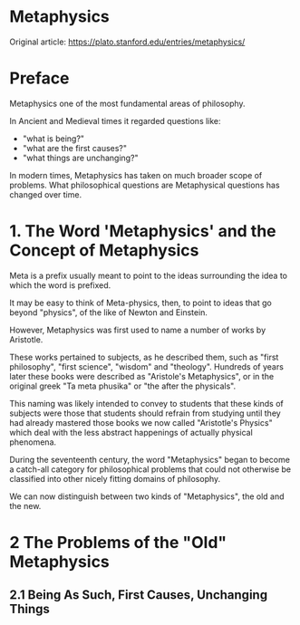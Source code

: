 # Metaphysics

Original article: https://plato.stanford.edu/entries/metaphysics/

# Preface

Metaphysics one of the most fundamental areas of philosophy.

In Ancient and Medieval times it regarded questions like:

- "what is being?"
- "what are the first causes?"
- "what things are unchanging?"

In modern times, Metaphysics has taken on much broader scope of problems. What
philosophical questions are Metaphysical questions has changed over time.


# 1. The Word 'Metaphysics' and the Concept of Metaphysics

Meta is a prefix usually meant to point to the ideas surrounding the idea to
which the word is prefixed.

It may be easy to think of Meta-physics, then, to point to ideas that go beyond
"physics", of the like of Newton and Einstein.

However, Metaphysics was first used to name a number of works by Aristotle.

These works pertained to subjects, as he described them, such as "first
philosophy", "first science", "wisdom" and "theology". Hundreds of years later
these books were described as "Aristole's Metaphysics", or in the original
greek "Ta meta phusika" or "the after the physicals".

This naming was likely intended to convey to students that these kinds of
subjects were those that students should refrain from studying until they had
already mastered those books we now called "Aristotle's Physics" which deal
with the less abstract happenings of actually physical phenomena.

During the seventeenth century, the word "Metaphysics" began to become a
catch-all category for philosophical problems that could not otherwise be
classified into other nicely fitting domains of philosophy.

We can now distinguish between two kinds of "Metaphysics", the old and the new.

# 2 The Problems of the "Old" Metaphysics

## 2.1 Being As Such, First Causes, Unchanging Things
